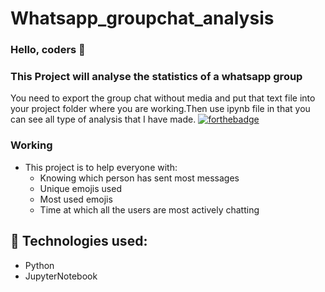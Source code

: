 # Whatsapp_groupchat_analysis
### Hello, coders 👋
### This Project will analyse the statistics of a whatsapp group 
You need to export the group chat without media and put that text file into your project folder where you are working.Then use ipynb file in that you can see all type of analysis that I have made.
[![forthebadge](https://forthebadge.com/images/badges/built-with-love.svg)](https://forthebadge.com)
### Working
* This project is to help everyone with:
  * Knowing which person has sent most messages
  * Unique emojis used
  * Most used emojis
  * Time at which all the users are most actively chatting
  
## 🔧 Technologies used:
* Python
* JupyterNotebook

